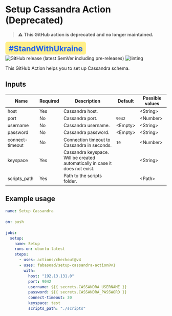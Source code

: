 # Setup Cassandra Action (Deprecated)

> :warning: **This GitHub action is deprecated and no longer maintained.**

[![Stand With Ukraine](https://raw.githubusercontent.com/vshymanskyy/StandWithUkraine/main/badges/StandWithUkraine.svg)](https://stand-with-ukraine.pp.ua)
![GitHub release (latest SemVer including pre-releases)](https://img.shields.io/github/v/release/fabasoad/setup-cassandra-action?include_prereleases)
![linting](https://github.com/fabasoad/setup-cassandra-action/actions/workflows/linting.yml/badge.svg)

This GitHub Action helps you to set up Cassandra schema.

## Inputs

<!-- prettier-ignore-start -->
| Name            | Required | Description                                                                  | Default       | Possible values |
|-----------------|----------|------------------------------------------------------------------------------|---------------|-----------------|
| host            | Yes      | Cassandra host.                                                              |               | &lt;String&gt;  |
| port            | No       | Cassandra port.                                                              | `9042`        | &lt;Number&gt;  |
| username        | No       | Cassandra username.                                                          | &lt;Empty&gt; | &lt;String&gt;  |
| password        | No       | Cassandra password.                                                          | &lt;Empty&gt; | &lt;String&gt;  |
| connect-timeout | No       | Connection timeout to Cassandra in seconds.                                  | `10`          | &lt;Number&gt;  |
| keyspace        | Yes      | Cassandra keyspace. Will be created automatically in case it does not exist. |               | &lt;String&gt;  |
| scripts_path    | Yes      | Path to the scripts folder.                                                  |               | &lt;Path&gt;    |
<!-- prettier-ignore-end -->

## Example usage

```yaml
name: Setup Cassandra

on: push

jobs:
  setup:
    name: Setup
    runs-on: ubuntu-latest
    steps:
      - uses: actions/checkout@v4
      - uses: fabasoad/setup-cassandra-action@v1
        with:
          host: "192.13.131.0"
          port: 9042
          username: ${{ secrets.CASSANDRA_USERNAME }}
          password: ${{ secrets.CASSANDRA_PASSWORD }}
          connect-timeout: 30
          keyspace: test
          scripts_path: "./scripts"
```
